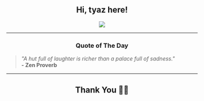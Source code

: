 <h2 align="center"> Hi, tyaz here!</h2>

<p align="center">
<a href="https://github.com/tyazx" alt="github streak"><img src="https://dvst-streak.herokuapp.com/?user=tyazx&theme=tokyonight&fire=DD472C"></a>
</p>

<hr>
<h3 align="center">Quote of The Day</h3>
<p align="center">
<blockquote>
<i>"A hut full of laughter is richer than a palace full of sadness."</i>
<br>
<b>- Zen Proverb</b>
</blockquote>
</p>


<hr>
<h2 align="center">Thank You 🙏🏼</h2>
